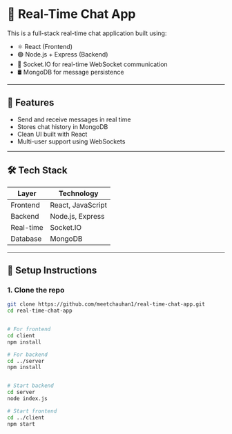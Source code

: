 # 💬 Real-Time Chat App

This is a full-stack real-time chat application built using:

- ⚛️ React (Frontend)
- 🟢 Node.js + Express (Backend)
- 🔌 Socket.IO for real-time WebSocket communication
- 🛢️ MongoDB for message persistence

---

## 🚀 Features

- Send and receive messages in real time
- Stores chat history in MongoDB
- Clean UI built with React
- Multi-user support using WebSockets

---

## 🛠️ Tech Stack

| Layer        | Technology        |
|--------------|------------------|
| Frontend     | React, JavaScript |
| Backend      | Node.js, Express  |
| Real-time    | Socket.IO         |
| Database     | MongoDB           |

---

## 🔧 Setup Instructions

### 1. Clone the repo
```bash
git clone https://github.com/meetchauhan1/real-time-chat-app.git
cd real-time-chat-app


# For frontend
cd client
npm install

# For backend
cd ../server
npm install


# Start backend
cd server
node index.js

# Start frontend
cd ../client
npm start
